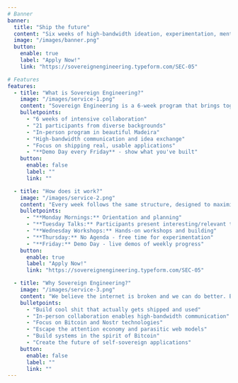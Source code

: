 ```yaml
---
# Banner
banner:
  title: "Ship the future"
  content: "Six weeks of high-bandwidth ideation, experimentation, mentorship, dialog, cross-pollination and discussions on how to build kickass applications, services, and businesses for a self-sovereign future."
  image: "/images/banner.png"
  button:
    enable: true
    label: "Apply Now!"
    link: "https://sovereignengineering.typeform.com/SEC-05"

# Features
features:
  - title: "What is Sovereign Engineering?"
    image: "/images/service-1.png"
    content: "Sovereign Engineering is a 6-week program that brings together 21 participants in Madeira for in-person collaboration, ideation, and building."
    bulletpoints:
      - "6 weeks of intensive collaboration"
      - "21 participants from diverse backgrounds"
      - "In-person program in beautiful Madeira"
      - "High-bandwidth communication and idea exchange"
      - "Focus on shipping real, usable applications"
      - "**Demo Day every Friday** - show what you've built"
    button:
      enable: false
      label: ""
      link: ""

  - title: "How does it work?"
    image: "/images/service-2.png"
    content: "Every week follows the same structure, designed to maximize creativity, collaboration, and shipping real projects."
    bulletpoints:
      - "**Monday Mornings:** Orientation and planning"
      - "**Tuesday Talks:** Participants present interesting/relevant topics"
      - "**Wednesday Workshops:** Hands-on workshops and building"
      - "**Thursday:** No Agenda - free time for experimentation"
      - "**Friday:** Demo Day - live demos of weekly progress"
    button:
      enable: true
      label: "Apply Now!"
      link: "https://sovereignengineering.typeform.com/SEC-05"

  - title: "Why Sovereign Engineering?"
    image: "/images/service-3.png"
    content: "We believe the internet is broken and we can do better. Bitcoin and Nostr have crucial roles in fixing the Web and building a self-sovereign future."
    bulletpoints:
      - "Build cool shit that actually gets shipped and used"
      - "In-person collaboration enables high-bandwidth communication"
      - "Focus on Bitcoin and Nostr technologies"
      - "Escape the attention economy and parasitic web models"
      - "Build systems in the spirit of Bitcoin"
      - "Create the future of self-sovereign applications"
    button:
      enable: false
      label: ""
      link: ""
---
```

